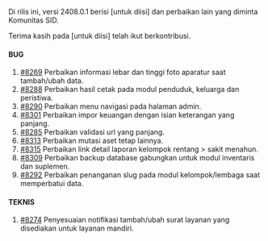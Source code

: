 Di rilis ini, versi 2408.0.1 berisi [untuk diisi] dan perbaikan lain yang diminta Komunitas SID.

Terima kasih pada [untuk diisi] telah ikut berkontribusi.


#### BUG

1. [#8269](https://github.com/OpenSID/OpenSID/issues/8269) Perbaikan informasi lebar dan tinggi foto aparatur saat tambah/ubah data.
2. [#8288](https://github.com/OpenSID/OpenSID/issues/8288) Perbaikan hasil cetak pada modul penduduk, keluarga dan peristiwa.
3. [#8290](https://github.com/OpenSID/OpenSID/issues/8290) Perbaikan menu navigasi pada halaman admin.
4. [#8301](https://github.com/OpenSID/OpenSID/issues/8301) Perbaikan impor keuangan dengan isian keterangan yang panjang.
5. [#8285](https://github.com/OpenSID/OpenSID/issues/8285) Perbaikan validasi url yang panjang.
6. [#8313](https://github.com/OpenSID/OpenSID/issues/8313) Perbaikan mutasi aset tetap lainnya.
7. [#8315](https://github.com/OpenSID/OpenSID/issues/8315) Perbaikan link detail laporan kelompok rentang > sakit menahun.
8. [#8309](https://github.com/OpenSID/OpenSID/issues/8309) Perbaikan backup database gabungkan untuk modul inventaris dan suplemen.
9. [#8292](https://github.com/OpenSID/OpenSID/issues/8292) Perbaikan penanganan slug pada modul kelompok/lembaga saat memperbatui data.


#### TEKNIS

1. [#8274](https://github.com/OpenSID/OpenSID/issues/8274) Penyesuaian notifikasi tambah/ubah surat layanan yang disediakan untuk layanan mandiri.